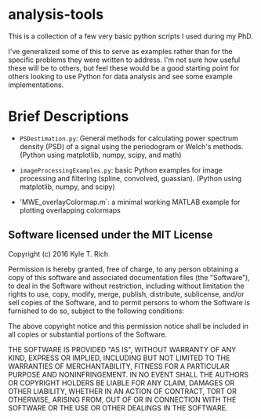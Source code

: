 
analysis-tools
==================
This is a collection of a few very basic python scripts I used during my PhD. 

I've generalized some of this to serve as examples rather than for the specific problems they were written to address. I'm not sure how useful these will be to others, but feel these would be a good starting point for others looking to use Python for data analysis and see some example implementations. 

Brief Descriptions
==================
* `PSDestimation.py`:  General methods for calculating power spectrum density (PSD) of a signal using the periodogram or Welch's methods. (Python using matplotlib, numpy, scipy, and math)  
  
* `imageProcessingExamples.py`: basic Python examples for image processing and filtering (spline, convolved, guassian). (Python using matplotlib, numpy, and scipy)  

* 'MWE_overlayColormap.m`: a minimal working MATLAB example for plotting overlapping colormaps

Software licensed under the MIT License
------------
Copyright (c) 2016 Kyle T. Rich

Permission is hereby granted, free of charge, to any person obtaining a copy of this software and associated documentation files (the "Software"), to deal in the Software without restriction, including without limitation the rights to use, copy, modify, merge, publish, distribute, sublicense, and/or sell copies of the Software, and to permit persons to whom the Software is furnished to do so, subject to the following conditions:

The above copyright notice and this permission notice shall be included in all copies or substantial portions of the Software.

THE SOFTWARE IS PROVIDED "AS IS", WITHOUT WARRANTY OF ANY KIND, EXPRESS OR IMPLIED, INCLUDING BUT NOT LIMITED TO THE WARRANTIES OF MERCHANTABILITY, FITNESS FOR A PARTICULAR PURPOSE AND NONINFRINGEMENT. IN NO EVENT SHALL THE AUTHORS OR COPYRIGHT HOLDERS BE LIABLE FOR ANY CLAIM, DAMAGES OR OTHER LIABILITY, WHETHER IN AN ACTION OF CONTRACT, TORT OR OTHERWISE, ARISING FROM, OUT OF OR IN CONNECTION WITH THE SOFTWARE OR THE USE OR OTHER DEALINGS IN THE SOFTWARE.
